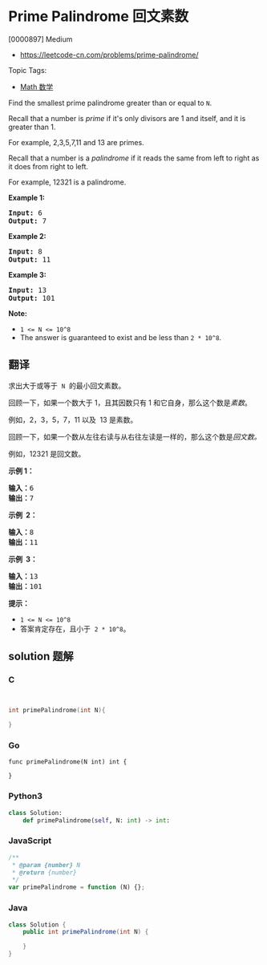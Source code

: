 # Prime Palindrome 回文素数

[0000897] Medium

- https://leetcode-cn.com/problems/prime-palindrome/

Topic Tags:

- [Math 数学](https://leetcode-cn.com/tag/math/)

Find the smallest prime palindrome greater than or equal to `N`.

Recall that a number is _prime_ if it's only divisors are 1 and itself, and it is greater than 1.

For example, 2,3,5,7,11 and 13 are primes.

Recall that a number is a _palindrome_ if it reads the same from left to right as it does from right to left.

For example, 12321 is a palindrome.

**Example 1:**

<pre><strong>Input: </strong><span id="example-input-1-1">6</span>
<strong>Output: </strong><span id="example-output-1">7</span>
</pre>

**Example 2:**

<pre><strong>Input: </strong><span id="example-input-2-1">8</span>
<strong>Output: </strong><span id="example-output-2">11</span>
</pre>

**Example 3:**

<pre><strong>Input: </strong><span id="example-input-3-1">13</span>
<strong>Output: </strong><span id="example-output-3">101</span></pre>

**Note:**

- `1 <= N <= 10^8`
- The answer is guaranteed to exist and be less than `2 * 10^8`.

## 翻译

求出大于或等于  `N`  的最小回文素数。

回顾一下，如果一个数大于 1，且其因数只有 1 和它自身，那么这个数是*素数*。

例如，2，3，5，7，11 以及  13 是素数。

回顾一下，如果一个数从左往右读与从右往左读是一样的，那么这个数是*回文数。*

例如，12321 是回文数。

**示例 1：**

<pre><strong>输入：</strong>6
<strong>输出：</strong>7
</pre>

**示例  2：**

<pre><strong>输入：</strong>8
<strong>输出：</strong>11
</pre>

**示例  3：**

<pre><strong>输入：</strong>13
<strong>输出：</strong>101</pre>

**提示：**

- `1 <= N <= 10^8`
- 答案肯定存在，且小于  `2 * 10^8`。

## solution 题解

### C

```c


int primePalindrome(int N){

}


```

### Go

```golang
func primePalindrome(N int) int {

}
```

### Python3

```python
class Solution:
    def primePalindrome(self, N: int) -> int:

```

### JavaScript

```javascript
/**
 * @param {number} N
 * @return {number}
 */
var primePalindrome = function (N) {};
```

### Java

```java
class Solution {
    public int primePalindrome(int N) {

    }
}
```
